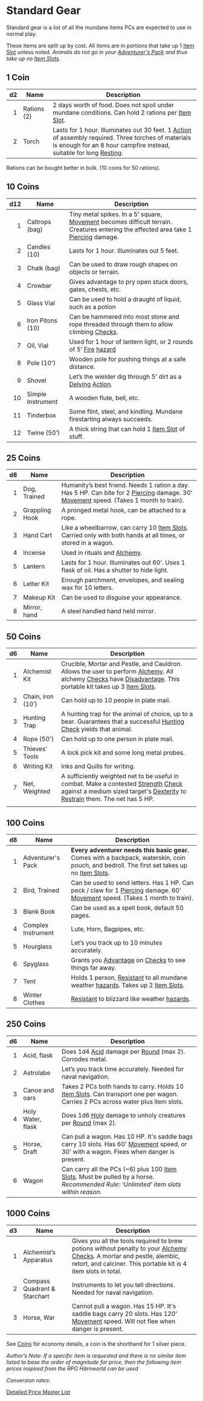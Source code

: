 # Standard Gear
Standard gear is a list of all the mundane items PCs are expected to use in normal play.

These items are split up by cost. All items are in portions that take up 1 [Item Slot](../../Player%20Characters/Derived%20Statistics/Item%20Slots.md) unless noted.
	*Animals do not go in your [Adventurer's Pack](Adventurer's%20Pack.md) and thus take up no [Item Slots](../../Player%20Characters/Derived%20Statistics/Item%20Slots.md).*
## 1 Coin

|  d2 | Name        | Description                                                                                                                                                                                                                                          |
| --: | ----------- | ---------------------------------------------------------------------------------------------------------------------------------------------------------------------------------------------------------------------------------------------------- |
|   1 | Rations (2) | 2 days worth of food. Does not spoil under mundane conditions. Can hold 2 rations per [Item Slot](../../Player%20Characters/Derived%20Statistics/Item%20Slots.md).                                                                                   |
|   2 | Torch       | Lasts for 1 hour. Illuminates out 30 feet. 1 [Action](../../Game%20Procedures/Action.md) of assembly required. Three torches of materials is enough for an 8 hour campfire instead, suitable for long [Resting](../../Game%20Procedures/Resting.md). |
Rations can be bought better in bulk. (10 coins for 50 rations).
## 10 Coins

| d12 | Name              | Description                                                                                                                                                                                              |
| --: | ----------------- | -------------------------------------------------------------------------------------------------------------------------------------------------------------------------------------------------------- |
|   1 | Caltrops (bag)    | Tiny metal spikes. In a 5’ square, [Movement](../../Game%20Procedures/Movement.md) becomes difficult terrain. Creatures entering the affected area take 1 [Piercing](../../Damage%20Types/Piercing.md) damage. |
|   2 | Candles (10)      | Lasts for 1 hour. Illuminates out 5 feet.                                                                                                                                                                |
|   3 | Chalk (bag)       | Can be used to draw rough shapes on objects or terrain.                                                                                                                                                  |
|   4 | Crowbar           | Gives advantage to pry open stuck doors, gates, chests, etc.                                                                                                                                             |
|   5 | Glass Vial        | Can be used to hold a draught of liquid, such as a potion                                                                                                                                                |
|   6 | Iron Pitons (10)  | Can be hammered into most stone and rope threaded through them to allow climbing [Checks](../../Game%20Procedures/Check.md).                                                                                |
|   7 | Oil, Vial         | Used for 1 hour of lantern light, or 2 rounds of 5’ [Fire](../../Damage%20Types/Fire.md) [hazard](../../Hazards/Elemental.md)                                                                                |
|   8 | Pole (10')        | Wooden pole for pushing things at a safe distance.                                                                                                                                                       |
|   9 | Shovel            | Let’s the wielder dig through 5’ dirt as a [Delving](../../Game%20Procedures/Delving.md) [Action](../../Game%20Procedures/Action.md).                                                                          |
|  10 | Simple Instrument | A wooden flute, bell, etc.                                                                                                                                                                               |
|  11 | Tinderbox         | Some flint, steel, and kindling. Mundane firestarting always succeeds.                                                                                                                                   |
|  12 | Twine (50’)       | A thick string that can hold 1 [Item Slot](../../Player%20Characters/Derived%20Statistics/Item%20Slots.md) of stuff.                                                                                            |
## 25 Coins

|  d8 | Name           | Description                                                                                                                                                                                                      |
| --: | -------------- | ---------------------------------------------------------------------------------------------------------------------------------------------------------------------------------------------------------------- |
|   1 | Dog, Trained   | Humanity’s best friend. Needs 1 ration a day. Has 5 HP. Can bite for 2 [Piercing](../../Damage%20Types/Piercing.md) damage. 30' [Movement](../../Game%20Procedures/Movement.md) speed. (Takes 1 month to train). |
|   2 | Grappling Hook | A pronged metal hook, can be attached to a rope.                                                                                                                                                                 |
|   3 | Hand Cart      | Like a wheelbarrow, can carry 10 [Item Slots](../../Player%20Characters/Derived%20Statistics/Item%20Slots.md). Carried only with both hands at all times, or stored in a wagon.                                  |
|   4 | Incense        | Used in rituals and [Alchemy](../../Magic/Alchemy/Alchemy.md).                                                                                                                                                   |
|   5 | Lantern        | Lasts for 1 hour. Illuminates out 60’. Uses 1 flask of oil. Has a shutter to hide light.                                                                                                                         |
|   6 | Letter Kit     | Enough parchment, envelopes, and sealing wax for 10 letters.                                                                                                                                                     |
|   7 | Makeup Kit     | Can be used to disguise your appearance.                                                                                                                                                                         |
|   8 | Mirror, hand   | A steel handled hand held mirror.                                                                                                                                                                                |
## 50 Coins

|  d6 | Name              | Description                                                                                                                                                                                                                                                                                                                                                        |
| --: | ----------------- | ------------------------------------------------------------------------------------------------------------------------------------------------------------------------------------------------------------------------------------------------------------------------------------------------------------------------------------------------------------------ |
|   1 | Alchemist Kit     | Crucible, Mortar and Pestle, and Cauldron. Allows the user to perform [Alchemy](../../Magic/Alchemy/Alchemy.md). All alchemy [Checks](../../Game%20Procedures/Check.md) have [Disadvantage](../../Game%20Procedures/Dice%20Rolls/Disadvantage.md). This portable kit takes up 3 [Item Slots](../../Player%20Characters/Derived%20Statistics/Item%20Slots.md).      |
|   2 | Chain, iron (10’) | Can hold up to 10 people in plate mail.                                                                                                                                                                                                                                                                                                                            |
|   3 | Hunting Trap      | A hunting trap for the animal of choice, up to a bear. Guarantees that a successful [Hunting](../../Game%20Procedures/Watches.md) [Check](../../Game%20Procedures/Check.md) yields that animal.                                                                                                                                                                    |
|   4 | Rope (50')        | Can hold up to one person in plate mail.                                                                                                                                                                                                                                                                                                                           |
|   5 | Thieves’ Tools    | A lock pick kit and some long metal probes.                                                                                                                                                                                                                                                                                                                        |
|   6 | Writing Kit       | Inks and Quills for writing.                                                                                                                                                                                                                                                                                                                                       |
|   7 | Net, Weighted     | A sufficiently weighted net to be useful in combat. Make a contested [Strength](../../Player%20Characters/Chosen%20Statistics/Strength.md) [Check](../../Game%20Procedures/Check.md) against a medium sized target's [Dexterity](../../Player%20Characters/Chosen%20Statistics/Dexterity.md) to [Restrain](../../Conditions/Restrained.md) them. The net has 5 HP. |
|     |                   |                                                                                                                                                                                                                                                                                                                                                                    |
## 100 Coins
|  d8 | Name               | Description                                                                                                                                                                                                       |
| --: | ------------------ | ----------------------------------------------------------------------------------------------------------------------------------------------------------------------------------------------------------------- |
|   1 | Adventurer's Pack  | **Every adventurer needs this basic gear.** Comes with a backpack, waterskin, coin pouch, and bedroll. The first set takes up no [Item Slots](../../Player%20Characters/Derived%20Statistics/Item%20Slots.md).    |
|   2 | Bird, Trained      | Can be used to send letters. Has 1 HP. Can peck / claw for 1 [Piercing](../../Damage%20Types/Piercing.md) damage. 60' [Movement](../../Game%20Procedures/Movement.md) speed. (Takes 1 month to train).            |
|   3 | Blank Book         | Can be used as a spell book, default 50 pages.                                                                                                                                                                    |
|   4 | Complex Instrument | Lute, Horn, Bagpipes, etc.                                                                                                                                                                                        |
|   5 | Hourglass          | Let’s you track up to 10 minutes accurately.                                                                                                                                                                      |
|   6 | Spyglass           | Grants you [Advantage](../../Game%20Procedures/Dice%20Rolls/Advantage.md) on [Checks](../../Game%20Procedures/Check.md) to see things far away.                                                                   |
|   7 | Tent               | Holds 1 person, [Resistant](../../Conditions/Resistant.md) to all mundane weather [hazards](../../Hazards/Elemental.md). Takes up 2 [Item Slots](../../Player%20Characters/Derived%20Statistics/Item%20Slots.md). |
|   8 | Winter Clothes     | [Resistant](../../Conditions/Resistant.md) to blizzard like weather [hazards](../../Hazards/Elemental.md).                                                                                                        |

## 250 Coins

|  d6 | Name              | Description                                                                                                                                                                                            |
| --: | ----------------- | ------------------------------------------------------------------------------------------------------------------------------------------------------------------------------------------------------ |
|   1 | Acid, flask       | Does 1d4 [Acid](../../Damage%20Types/Acid.md) damage per [Round](../../Game%20Procedures/Round.md) (max 2). Corrodes metal.                                                                            |
|   2 | Astrolabe         | Let’s you track time accurately. Needed for naval navigation.                                                                                                                                          |
|   3 | Canoe and oars    | Takes 2 PCs both hands to carry. Holds 10 [Item Slots](../../Player%20Characters/Derived%20Statistics/Item%20Slots.md). Can transport one per wagon. Carries 2 PCs across water plus item slots.       |
|   4 | Holy Water, flask | Does 1d6 [Holy](../../Damage%20Types/Holy.md) damage to unholy creatures per [Round](../../Game%20Procedures/Round.md) (max 2).                                                                        |
|   5 | Horse, Draft      | Can pull a wagon. Has 10 HP. It's saddle bags carry 10 slots. Has 60' [Movement](../../Game%20Procedures/Movement.md) speed, or 30' with a wagon. Flees when danger is present.                        |
|   6 | Wagon             | Can carry all the PCs (~6) plus 100 [Item Slots](../../Player%20Characters/Derived%20Statistics/Item%20Slots.md). Must be pulled by a horse. *Recommended Rule: 'Unlimited' item slots within reason.* |
## 1000 Coins

|  d3 | Name                         | Description                                                                                                                                                                                                                                                    |
| --: | ---------------------------- | -------------------------------------------------------------------------------------------------------------------------------------------------------------------------------------------------------------------------------------------------------------- |
|   1 | Alchemist’s Apparatus        | Gives you all the tools required to brew potions without penalty to your [Alchemy](../../Magic/Alchemy/Alchemy.md) [Checks](../../Game%20Procedures/Check.md). A mortar and pestle, alembic, retort, and calciner. This portable kit is 4 item slots in total. |
|   2 | Compass Quadrant & Starchart | Instruments to let you tell directions. Needed for naval navigation.                                                                                                                                                                                           |
|   3 | Horse, War                   | Cannot pull a wagon. Has 15 HP. It's saddle bags carry 20 slots. Has 120' [Movement](../../Game%20Procedures/Movement.md) speed. Will not flee when danger is present.                                                                                         |

See [Coins](../../Economy/Coins.md) for economy details, a coin is the shorthand for 1 silver piece.

*Author’s Note:*
*If a specific item is requested and there is no similar item listed to base the order of magnitude for price, then the following item prices inspired from the RPG Härnworld can be used*

*Conversion rates:*

[Detailed Price Master List](../../Economy/Detailed%20Prices/Detailed%20Price%20Master%20List.md)